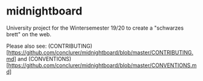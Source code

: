 # midnightboard

University project for the Wintersemester 19/20 to create a "schwarzes brett" on the web.

Please also see: (CONTRIBUTING)[https://github.com/conclurer/midnightboard/blob/master/CONTRIBUTING.md] and (CONVENTIONS)[https://github.com/conclurer/midnightboard/blob/master/CONVENTIONS.md]
